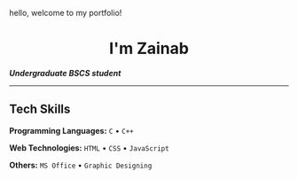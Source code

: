  hello, welcome to my portfolio!

<h1 align="center">
I'm Zainab
</h1>

***Undergraduate BSCS student***

---

## Tech Skills

**Programming Languages:** `C` • `C++`
 
**Web Technologies:** `HTML` • `CSS` • `JavaScript`

**Others:** `MS Office` • `Graphic Designing` 
<!---
zxynxb/zxynxb is a ✨ special ✨ repository because its `README.md` (this file) appears on your GitHub profile.
You can click the Preview link to take a look at your changes.
--->
